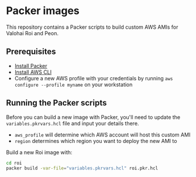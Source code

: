 # Packer images

This repository contains a Packer scripts to build custom AWS AMIs for Valohai Roi and Peon.

## Prerequisites

* [Install Packer](https://developer.hashicorp.com/packer/downloads)
* [Install AWS CLI](https://docs.aws.amazon.com/cli/latest/userguide/cli-chap-install.html)
* Configure a new AWS profile with your credentials by running `aws configure --profile myname` on your workstation

## Running the Packer scripts

Before you can build a new image with Packer, you'll need to update the `variables.pkrvars.hcl` file and input your details there.

* `aws_profile` will determine which AWS account will host this custom AMI
* `region` determines which region you want to deploy the new AMI to

Build a new Roi image with:
```bash
cd roi
packer build -var-file="variables.pkrvars.hcl" roi.pkr.hcl  
```
